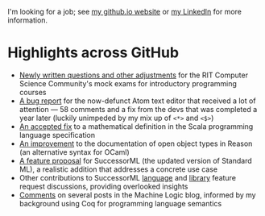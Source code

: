 I'm looking for a job; see [my github.io website](https://YawarRaza7349.github.io) or [my LinkedIn](https://linkedin.com/in/YawarRaza7349) for more information.

# Highlights across GitHub

- [Newly written questions and other adjustments](https://github.com/rit-csc/csc_exam_reviews/commits?author=YawarRaza7349) for the RIT Computer Science Community's mock exams for introductory programming courses
- [A bug report](https://github.com/atom/atom/issues/3821) for the now-defunct Atom text editor that received a lot of attention — 58 comments and a fix from the devs that was completed a year later (luckily unimpeded by my mix up of `<*>` and `<$>`)
- [An accepted fix](https://github.com/scala/scala/issues/4540) to a mathematical definition in the Scala programming language specification
- [An improvement](https://github.com/reasonml/reasonml.github.io/issues/768) to the documentation of open object types in Reason (an alternative syntax for OCaml)
- [A feature proposal](https://github.com/SMLFamily/Successor-ML/issues/53) for SuccessorML (the updated version of Standard ML), a realistic addition that addresses a concrete use case
- Other contributions to SuccessorML [language](https://github.com/search?q=commenter%3AYawarRaza7349+repo%3ASMLFamily%2FSuccessor-ML&type=issues&s=updated&o=desc) and [library](https://github.com/search?q=commenter%3AYawarRaza7349+repo%3ASMLFamily%2FBasisLibrary&type=issues&s=updated&o=desc) feature request discussions, providing overlooked insights
- [Comments](https://github.com/search?q=commenter%3AYawarRaza7349+repo%3Alawrencecpaulson%2Flawrencecpaulson.github.io&type=issues&s=updated&o=desc) on several posts in the Machine Logic blog, informed by my background using Coq for programming language semantics
